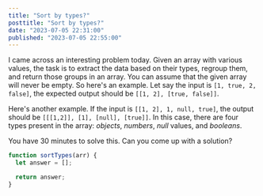 ```yaml
---
title: "Sort by types?"
posttitle: "Sort by types?"
date: "2023-07-05 22:31:00"
published: "2023-07-05 22:55:00"
---
```


I came across an interesting problem today. Given an array with various values, the task is to extract the data based on their types, regroup them, and return those groups in an array. You can assume that the given array will never be empty. So here's an example.
Let say the input is `[1, true, 2, false]`, the expected output should be `[[1, 2], [true, false]]`.

Here's another example. If the input is `[[1, 2], 1, null, true]`, the output should be `[[[1,2]], [1], [null], [true]]`.
In this case, there are four types present in the array: _objects_, _numbers_, _null_ values, and _booleans_.

You have 30 minutes to solve this. Can you come up with a solution?

```js
function sortTypes(arr) {
  let answer = [];

  return answer;
}
```
